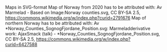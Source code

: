 Maps in SVG-format
Map of Norway from 2020 has to be attributed with: Av Marmelad - Based on Image:Norway counties.svg, CC BY-SA 2.5, https://commons.wikimedia.org/w/index.php?curid=2791676
Map of northern Norway has to be attributed with: Av *Norway_Counties_SognogFjordane_Position.svg: Marmeladderivative work: AjaxSmack (talk) - *Norway_Counties_SognogFjordane_Position.svg, CC BY-SA 2.5, https://commons.wikimedia.org/w/index.php?curid=6427588
